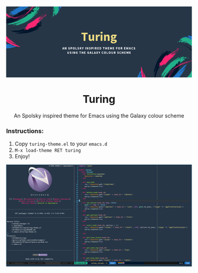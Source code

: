<div align="center">

![README Banner](banner.png)

# Turing

An Spolsky inspired theme for Emacs using the Galaxy colour scheme
</div>

### Instructions:

1. Copy `turing-theme.el` to your `emacs.d`
2. `M-x load-theme RET turing`
3. Enjoy!

![Turing screenshot](turing.png)
